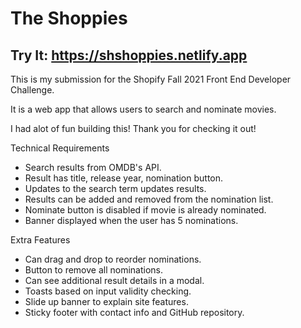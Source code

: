 # The Shoppies

## Try It: https://shshoppies.netlify.app

<p>This is my submission for the Shopify Fall 2021 Front End Developer Challenge.</p>
<p>It is a web app that allows users to search and nominate movies.</p>
<p>I had alot of fun building this! Thank you for checking it out!</p>

Technical Requirements

<ul>
<li>Search results from OMDB's API.</li>
<li>Result has title, release year, nomination button.</li>
<li>Updates to the search term updates results.</li>
<li>Results can be added and removed from the nomination list.</li>
<li>Nominate button is disabled if movie is already nominated.</li>
<li>Banner displayed when the user has 5 nominations.</li>
</ul>

Extra Features

<ul>
  <li>Can drag and drop to reorder nominations.</li>
  <li>Button to remove all nominations.</li>
  <li>Can see additional result details in a modal.</li>
  <li>Toasts based on input validity checking.</li>
  <li>Slide up banner to explain site features.</li>
  <li>Sticky footer with contact info and GitHub repository.</li>
</ul>
